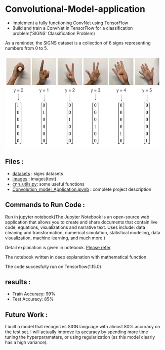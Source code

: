 # Convolutional-Model-application

- Implement a fully functioning ConvNet using TensorFlow
- Build and train a ConvNet in TensorFlow for a classification problem('SIGNS' Classification Problem)

As a reminder, the SIGNS dataset is a collection of 6 signs representing numbers from 0 to 5.

<img src="images/SIGNS.png" style="width:800px;height:300px;">

## Files :

- [datasets](datasets) : signs datasets
- [images](images) : images(test)
- [cnn_utils.py](cnn_utils.py): some useful functions
- [Convolution_model_Application.ipynb](Convolution_model_Application.ipynb) : complete project description

## Commands to Run Code :

Run in jupyter notebook(The Jupyter Notebook is an open-source web application that allows you to create and share documents that contain live code, equations, visualizations and narrative text. Uses include: data cleaning and transformation, numerical simulation, statistical modeling, data visualization, machine learning, and much more.)

Detail explanation is given in notebook. [Please refer]((Convolution_model_Application.ipynb)).

The notebook written in deep explanation with mathematical function.

The code succesfully run on Tensorflow(1.15.0)

## results :
- Train Accuracy: 99%
- Test Accuracy: 85%

## Future Work :

I built a model that recognizes SIGN language with almost 80% accuracy on the test set.
I will actually improve its accuracy by spending more time tuning the hyperparameters, or using regularization (as this model clearly has a high variance).
